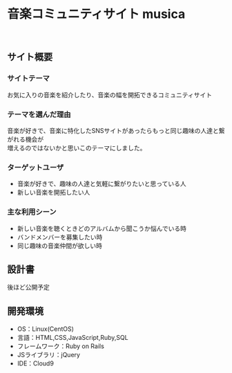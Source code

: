 # 音楽コミュニティサイト musica
​
## サイト概要

### サイトテーマ
お気に入りの音楽を紹介したり、音楽の幅を開拓できるコミュニティサイト
​
### テーマを選んだ理由
音楽が好きで、音楽に特化したSNSサイトがあったらもっと同じ趣味の人達と繋がれる機会が<br>
増えるのではないかと思いこのテーマにしました。
​
### ターゲットユーザ
- 音楽が好きで、趣味の人達と気軽に繋がりたいと思っている人
- 新しい音楽を開拓したい人
​
### 主な利用シーン
- 新しい音楽を聴くときどのアルバムから聞こうか悩んでいる時
- バンドメンバーを募集したい時
- 同じ趣味の音楽仲間が欲しい時
​
## 設計書
後ほど公開予定
​
## 開発環境
- OS：Linux(CentOS)
- 言語：HTML,CSS,JavaScript,Ruby,SQL
- フレームワーク：Ruby on Rails
- JSライブラリ：jQuery
- IDE：Cloud9
​
